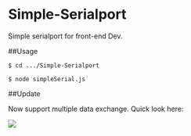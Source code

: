 # Simple-Serialport
Simple serialport for front-end Dev.


##Usage
```
$ cd .../Simple-Serialport

$ node simpleSerial.js
```
##Update

Now support multiple data exchange. Quick look here:

<img src = "https://github.com/Rubinhuang9239/Simple-Serialport/master/blob/array.png/raw?=true">

